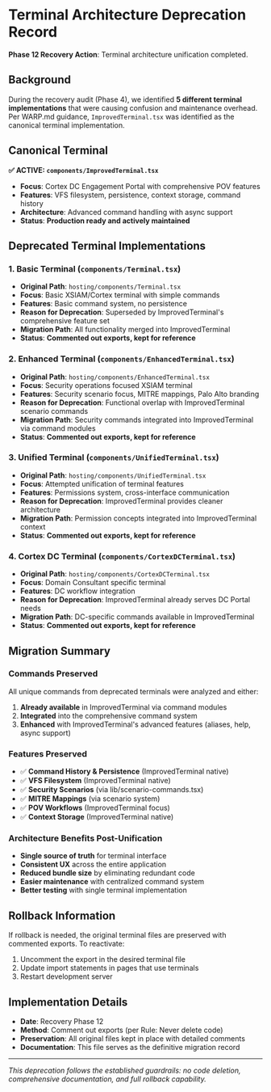 # Terminal Architecture Deprecation Record

**Phase 12 Recovery Action**: Terminal architecture unification completed.

## Background
During the recovery audit (Phase 4), we identified **5 different terminal implementations** that were causing confusion and maintenance overhead. Per WARP.md guidance, `ImprovedTerminal.tsx` was identified as the canonical terminal implementation.

## Canonical Terminal
**✅ ACTIVE: `components/ImprovedTerminal.tsx`**
- **Focus**: Cortex DC Engagement Portal with comprehensive POV features
- **Features**: VFS filesystem, persistence, context storage, command history
- **Architecture**: Advanced command handling with async support
- **Status**: **Production ready and actively maintained**

## Deprecated Terminal Implementations

### 1. Basic Terminal (`components/Terminal.tsx`)
- **Original Path**: `hosting/components/Terminal.tsx`
- **Focus**: Basic XSIAM/Cortex terminal with simple commands
- **Features**: Basic command system, no persistence
- **Reason for Deprecation**: Superseded by ImprovedTerminal's comprehensive feature set
- **Migration Path**: All functionality merged into ImprovedTerminal
- **Status**: **Commented out exports, kept for reference**

### 2. Enhanced Terminal (`components/EnhancedTerminal.tsx`)  
- **Original Path**: `hosting/components/EnhancedTerminal.tsx`
- **Focus**: Security operations focused XSIAM terminal
- **Features**: Security scenario focus, MITRE mappings, Palo Alto branding
- **Reason for Deprecation**: Functional overlap with ImprovedTerminal scenario commands
- **Migration Path**: Security commands integrated into ImprovedTerminal via command modules
- **Status**: **Commented out exports, kept for reference**

### 3. Unified Terminal (`components/UnifiedTerminal.tsx`)
- **Original Path**: `hosting/components/UnifiedTerminal.tsx`
- **Focus**: Attempted unification of terminal features
- **Features**: Permissions system, cross-interface communication
- **Reason for Deprecation**: ImprovedTerminal provides cleaner architecture
- **Migration Path**: Permission concepts integrated into ImprovedTerminal context
- **Status**: **Commented out exports, kept for reference**

### 4. Cortex DC Terminal (`components/CortexDCTerminal.tsx`)
- **Original Path**: `hosting/components/CortexDCTerminal.tsx`
- **Focus**: Domain Consultant specific terminal
- **Features**: DC workflow integration
- **Reason for Deprecation**: ImprovedTerminal already serves DC Portal needs
- **Migration Path**: DC-specific commands available in ImprovedTerminal
- **Status**: **Commented out exports, kept for reference**

## Migration Summary

### Commands Preserved
All unique commands from deprecated terminals were analyzed and either:
1. **Already available** in ImprovedTerminal via command modules
2. **Integrated** into the comprehensive command system
3. **Enhanced** with ImprovedTerminal's advanced features (aliases, help, async support)

### Features Preserved  
- ✅ **Command History & Persistence** (ImprovedTerminal native)
- ✅ **VFS Filesystem** (ImprovedTerminal native)
- ✅ **Security Scenarios** (via lib/scenario-commands.tsx)
- ✅ **MITRE Mappings** (via scenario system)
- ✅ **POV Workflows** (ImprovedTerminal focus)
- ✅ **Context Storage** (ImprovedTerminal native)

### Architecture Benefits Post-Unification
- **Single source of truth** for terminal interface
- **Consistent UX** across the entire application  
- **Reduced bundle size** by eliminating redundant code
- **Easier maintenance** with centralized command system
- **Better testing** with single terminal implementation

## Rollback Information
If rollback is needed, the original terminal files are preserved with commented exports. To reactivate:
1. Uncomment the export in the desired terminal file
2. Update import statements in pages that use terminals
3. Restart development server

## Implementation Details
- **Date**: Recovery Phase 12
- **Method**: Comment out exports (per Rule: Never delete code)  
- **Preservation**: All original files kept in place with detailed comments
- **Documentation**: This file serves as the definitive migration record

---
*This deprecation follows the established guardrails: no code deletion, comprehensive documentation, and full rollback capability.*